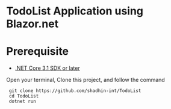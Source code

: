 # TodoList Application using Blazor.net
# Prerequisite
- [.NET Core 3.1 SDK or later](https://dotnet.microsoft.com/download/dotnet-core/3.1)





Open your terminal, Clone this project,  and follow the command

     git clone https://github.com/shadhin-int/TodoList
     cd TodoList
     dotnet run